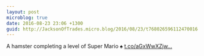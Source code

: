 ```yaml
---
layout: post
microblog: true
date: 2016-08-23 23:06 +1300
guid: http://JacksonOfTrades.micro.blog/2016/08/23/t768026596112470016.html
---
```

A hamster completing a level of Super Mario ♠ [t.co/aGxWwXZjw...](https://t.co/aGxWwXZjwi)
